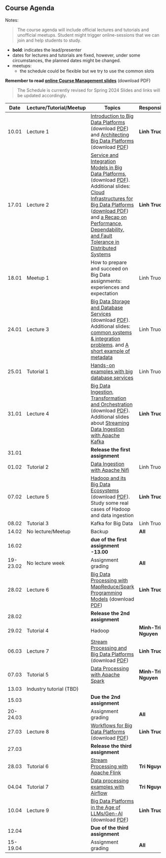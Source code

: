## Course Agenda

Notes:
> The course agenda will include official lectures and tutorials and unofficial meetups. Student might trigger online-sessions that we can join and help students to study.
- **bold**: indicates the lead/presenter
- dates for lectures and tutorials are fixed, however, under some circumstances,  the planned dates might be changed.
- meetups:
  - the schedule could be flexible but we try to use the common slots

**Remember to read [online Course Management slides](https://bit.ly/cse4640management2024)** (download PDF)


>The Schedule is currently revised for Spring 2024
>Slides and links will be updated accordingly.

Date    | Lecture/Tutorial/Meetup  | Topics | Responsibles
--------|--------------|-------|---------
10.01   |Lecture 1  | [Introduction to Big Data Platforms](https://bit.ly/bdp24-L1) (download [PDF](lecturenotes/pdfs/module1-lecture1-1-intro-v0.5.0.pdf)) and [Architecting Big Data Platforms](https://bit.ly/bdp24-L1-2) (download [PDF](lecturenotes/pdfs/module1-lecture1-2-architectingbigplatforms-v0.5.pdf)) | **Linh Truong**
17.01  |Lecture 2  | [Service and Integration Models in Big Data Platforms](https://bit.ly/bdp24-L2), (download [PDF](lecturenotes/pdfs/module1-lecture2-0-integrationbdp-v0.5.pdf)). Additional slides: [Cloud Infrastructures for Big Data Platforms](https://bit.ly/3O3PTsO) ([download PDF](lecturenotes/pdfs/module1-cloudinfrastructuresandservices-v0.5.pdf)) and [a Recap on Performance, Dependability, and Fault Tolerance in Distributed Systems](lecturenotes/pdfs/performance-dependability.pdf)| **Linh Truong**
18.01  |Meetup 1 | How to prepare and succeed on Big Data assignments: experiences and expectation| Linh Truong
24.01  |Lecture 3  | [Big Data Storage and Database Services]() (download [PDF](lecturenotes/pdfs)). Additional slides: [common systems & integration problems](). and [A short example of metadata](https://aalto.cloud.panopto.eu/Panopto/Pages/Viewer.aspx?id=e54ba118-53c1-4097-9b12-acc2013ddb4f)| Linh Truong
25.01  |Tutorial 1 | [Hands-on examples with big database services](tutorials/consistency)| Linh Truong
31.01   |Lecture 4 | [Big Data Ingestion, Transformation and Orchestration]() (download [PDF](lecturenotes/pdfs/)). Additional slides about [Streaming Data Ingestion with Apache Kafka]() | **Linh Truong**
31.01  |   | **Release the first assignment**
01.02  | Tutorial 2  | [Data Ingestion with Apache Nifi](tutorials/nifi)| Linh Truong
07.02  |Lecture 5 | [Hadoop and its Big Data Ecosystems]() (download [PDF](lecturenotes/pdfs)). Study some real cases of Hadoop and data ingestion| **Linh Truong**
08.02  |Tutorial 3 | Kafka for Big Data| Linh Truong
14.02  | No lecture/Meetup | Backup| **All**
16.02  |   |  **due of the first assignment -13.00**
19-23.02  | No lecture week  | Assignment grading| **All**
28.02  |Lecture 6  | [Big Data Processing with MapReduce/Spark Programming Models]() (download [PDF](lecturenotes/pdfs/))| **Linh Truong**
28.02  |   | **Release the 2nd assignment**
29.02  | Tutorial 4 |Hadoop | **Minh-Tri Nguyen**
06.03  |Lecture 7 | [Stream Processing and Big Data Platforms]() (download [PDF](lecturenotes/pdfs/)) | **Linh Truong**
07.03  |Tutorial 5 | [Data Processing with Apache Spark](tutorials/spark/README.md)  | **Minh-Tri Nguyen**
13.03  |Industry tutorial (TBD)|  |   
15.03  |   | **Due the 2nd assignment**  |   |
|20-24.03   | | Assignment grading  | **All**  |
27.03  |Lecture 8 | [Workflows for Big Data Platforms]() (download [PDF](lecturenotes/pdfs/))| **Linh Truong**
27.03  |   | **Release the third assignment**
28.03  |Tutorial 6| [Stream Processing with Apache Flink](tutorials/streamingwithflink/README.md) | **Tri Nguyen**
04.04  |Tutorial 7| [Data processing examples with Airflow](https://version.aalto.fi/gitlab/bigdataplatforms/cs-e4640/-/tree/master/tutorials/airflow/)| **Tri Nguyen**
10.04  |Lecture 9 | [Big Data Platforms in the Age of LLMs/Gen-AI]() (download [PDF]())| **Linh Truong**
12.04  | | **Due of the third assignment**
15-19.04  |   | Assignment grading| **All**
